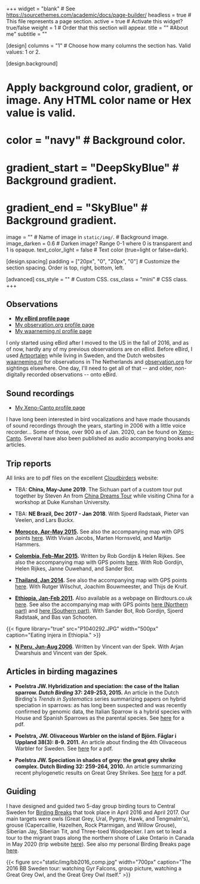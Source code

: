 +++
widget = "blank"  # See https://sourcethemes.com/academic/docs/page-builder/
headless = true  # This file represents a page section.
active = true # Activate this widget? true/false
weight = 1  # Order that this section will appear.
title = "" #About me"
subtitle = ""

[design]
  columns = "1" # Choose how many columns the section has. Valid values: 1 or 2.

[design.background]
  # Apply background color, gradient, or image. Any HTML color name or Hex value is valid.
  # color = "navy" # Background color.
  # gradient_start = "DeepSkyBlue" # Background gradient.
  # gradient_end = "SkyBlue" # Background gradient.
  image = ""  # Name of image in `static/img/`. # Background image.
  image_darken = 0.6  # Darken image? Range 0-1 where 0 is transparent and 1 is opaque.
  text_color_light = false # Text color (true=light or false=dark).

[design.spacing]
  padding = ["20px", "0", "20px", "0"] # Customize the section spacing. Order is top, right, bottom, left.

[advanced]
 css_style = "" # Custom CSS. 
 css_class = "mini" # CSS class.
+++

## Observations
- __[My eBird profile page](https://ebird.org/profile/MzI4MzE5/world/)__
- [My observation.org profile page](https://waarneming.nl/users/13020/)
- [My waarneming.nl profile page](https://observation.org/user/view/13020)

I only started using eBird after I moved to the US in the fall of 2016, and as of now, hardly any of my previous observations are on eBird. Before eBird, I used [Artportalen](https://artportalen.se/) while living in Sweden, and the Dutch websites [waarneming.nl](https://waarneming.nl/) for observations in The Netherlands and [observation.org](https://observation.org/) for sightings elsewhere. One day, I'll need to get all of that -- and older, non-digitally recorded observations -- onto eBird.

## Sound recordings
- [My Xeno-Canto profile page](https://www.xeno-canto.org/contributor/RKAYEOOLQW)

I have long been interested in bird vocalizations and have made thousands of sound recordings through the years, starting in 2006 with a little voice recorder... Some of those, over 900 as of Jan. 2020, can be found on [Xeno-Canto](https://www.xeno-canto.org/). Several have also been published as audio accompanying books and articles.

## Trip reports
All links are to pdf files on the excellent [Cloudbirders](https://cloudbirders.com/) website:
- TBA: __China, May-June 2019__. The Sichuan part of a custom tour put together by Steven An from [China Dreams Tour](http://www.chinadreamstour.com/) while visiting China for a workshop at Duke Kunshan University.

- TBA: __NE Brazil, Dec 2017 - Jan 2018__. With Sjoerd Radstaak, Pieter van Veelen, and Lars Buckx.

- __[Morocco, Apr-May 2015](https://cloudbirders.com/be/download?filename=POELSTRA_Morocco_0405_2015.pdf).__ See also the accompanying map with GPS points [here](https://drive.google.com/open?id=1hd3j-ZFZJ9bTbAUw4xI5EHrt8uE&usp=sharing). With Vivian Jacobs, Marten Hornsveld, and Martijn Hammers.

- __[Colombia, Feb-Mar 2015](https://penguinbirding.files.wordpress.com/2015/04/reisverslag-colombia3.pdf).__ Written by Rob Gordijn & Helen Rijkes. See also the accompanying map with GPS points [here](https://www.google.com/maps/d/edit?mid=z1fz1i75IlBc.kiw4n9rAQFJw). With Rob Gordijn, Helen Rijkes, Janne Ouwehand, and Sander Bot.

- __[Thailand, Jan 2014](https://www.cloudbirders.com/be/download?filename=POELSTRA_Thailand_01_2014.pdf).__ See also the accompanying map with GPS points [here](https://drive.google.com/open?id=1MpKgrxyLKj8sjphj4ZpieuRTZZ8&usp=sharing). With Rutger Wilschut, Joachim Bouwmeester, and Thijs de Kruif.

- __[Ethiopia, Jan-Feb 2011](https://nas.sterren.frl/Apache/doc/doc00363.pdf).__ Also available as a webpage on Birdtours.co.uk [here](http://www.birdtours.co.uk/tripreports/ethiopia/ethiopia-9/ethiopia-2011.htm). See also the accompanying map with GPS points [here (Northern part)](https://drive.google.com/open?id=1Na_XlFvZnH0mDPMW6mDR7djvpp4&usp=sharing) and [here (Southern part)](https://drive.google.com/open?id=1xLgeKAWpsdtpu1YY6LMx6g5krIk&usp=sharing). With Sander Bot, Rob Gordijn, Sjoerd Radstaak, and Bas van Schooten.

{{< figure library="true" src="P1040292.JPG" width="500px" caption="Eating injera in Ethiopia." >}}

- __[N Peru, Jun-Aug 2006](https://www.cloudbirders.com/be/download?filename=VANDERSPEK_Peru_0608_2006.pdf)__. Written by Vincent van der Spek. With Arjan Dwarshuis and Vincent van der Spek.

## Articles in birding magazines
- __Poelstra JW. Hybridization and speciation: the case of the Italian sparrow. *Dutch Birding* 37: 249-253, 2015.__
  An article in the Dutch Birding's *Trends in Systematics* series summarizing papers on hybrid speciation in sparrows: as has long been suspected and was recently confirmed by genomic data, the Italian Sparrow is a hybrid species with House and Spanish Sparrows as the parental species. See [here](https://www.dutchbirding.nl/journal/pdf/DB_2015_37_4.pdf#page=41) for a pdf.

- __Poelstra, JW. Olivaceous Warbler on the island of Björn. Fåglar i Uppland 38(3): 8-9. 2011.__
  An article about finding the 4th Olivaceous Warbler for Sweden. See [here](http://gamla.uof.nu/fiu/artiklar/Olivaceous_Warbler_on_the_island_of_Bjorn.pdf) for a pdf.

- __Poelstra JW. Speciation in shades of grey: the great grey shrike complex. Dutch Birding 32: 259-264, 2010.__ An article summarizing recent phylogenetic results on Great Grey Shrikes. See [here](https://www.dutchbirding.nl/journal/pdf/DB_2010_32_4.pdf#page=34) for a pdf.

## Guiding
I have designed and guided two 5-day group birding tours to Central Sweden for [Birding Breaks](https://www.birdingbreaks.nl/) that took place in April 2016 and April 2017. Our main targets were owls (Great Grey, Ural, Pygmy, Hawk, and Tengmalm's), grouse (Capercaillie, Hazelhen, Rock Ptarmigan, and Willow Grouse), Siberian Jay, Siberian Tit, and Three-toed Woodpecker. I am set to lead a tour to the migrant traps along the northern shore of Lake Ontario in Canada in May 2020 (trip website [here](https://www.birdingbreaks.nl/vogelreis_canada_point_pelee)). See also my personal Birding Breaks page [here](https://www.birdingbreaks.nl/reisleider_jelmer_poelstra).

{{< figure src="static/img/bb2016_comp.jpg" width="700px" caption="The 2016 BB Sweden tour: watching Gyr Falcons, group picture, watching a Great Grey Owl, and the Great Grey Owl itself." >}}

